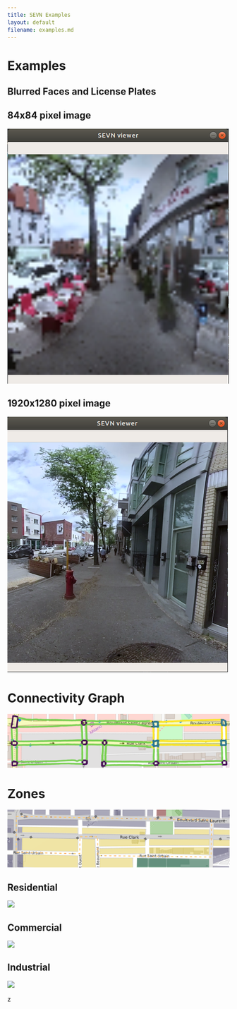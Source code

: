 ```yaml
---
title: SEVN Examples
layout: default
filename: examples.md
--- 
```


# Examples

## Blurred Faces and License Plates

## 84x84 pixel image
![](img/low-res-viewer.png)

## 1920x1280 pixel image
![](img/high-res-viewer.png)

# Connectivity Graph
![](img/spatial_graph.png)

# Zones
![](img/zones.png)

## Residential
![](img/residential.png)

## Commercial
![](img/commercial.png)

## Industrial
![](img/industrial.png)


 z